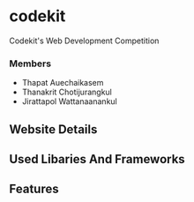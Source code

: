 # codekit
Codekit's Web Development Competition

### Members

- Thapat Auechaikasem
- Thanakrit Chotijurangkul
- Jirattapol Wattanaanankul

## Website Details

<!-- Few sentence explaination. -->

## Used Libaries And Frameworks

<!-- List frameworks -->

## Features

<!-- List features. Bullet Points. -->